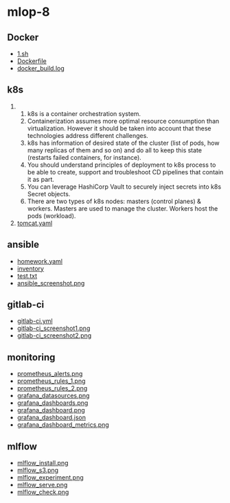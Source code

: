 # mlop-8
## Docker
- [1.sh](1.sh)
- [Dockerfile](Dockerfile)
- [docker_build.log](docker_build.log)
## k8s
1.  
    1. k8s is a container orchestration system.  
    2. Containerization assumes more optimal resource consumption than virtualization. However it should be taken into account that these technologies address different challenges.  
    3. k8s has information of desired state of the cluster (list of pods, how many replicas of them and so on) and do all to keep this state (restarts failed containers, for instance).  
    4. You should understand principles of deployment to k8s process to be able to create, support and troubleshoot CD pipelines that contain it as part.  
    5. You can leverage HashiCorp Vault to securely inject secrets into k8s Secret objects.  
    6. There are two types of k8s nodes: masters (control planes) & workers. Masters are used to manage the cluster. Workers host the pods (workload).  
2. [tomcat.yaml](tomcat.yaml)  
## ansible  
- [homework.yaml](homework.yaml)  
- [inventory](inventory)  
- [test.txt](test.txt)  
- [ansible_screenshot.png](ansible_screenshot.png)  

## gitlab-ci  
- [gitlab-ci.yml](gitlab-ci.yml)  
- [gitlab-ci_screenshot1.png](gitlab-ci_screenshot1.png)  
- [gitlab-ci_screenshot2.png](gitlab-ci_screenshot2.png)  

## monitoring  
- [prometheus_alerts.png](prometheus_alerts.png)  
- [prometheus_rules_1.png](prometheus_rules_1.png)  
- [prometheus_rules_2.png](prometheus_rules_2.png)  
- [grafana_datasources.png](grafana_datasources.png)  
- [grafana_dashboards.png](grafana_dashboards.png)  
- [grafana_dashboard.png](grafana_dashboard.png)  
- [grafana_dashboard.json](grafana_dashboard.json)  
- [grafana_dashboard_metrics.png](grafana_dashboard_metrics.png)  

## mlflow
- [mlflow_install.png](mlflow_install.png) 
- [mlflow_s3.png](mlflow_s3.png) 
- [mlflow_experiment.png](mlflow_experiment.png) 
- [mlflow_serve.png](mlflow_serve.png) 
- [mlflow_check.png](mlflow_check.png) 
